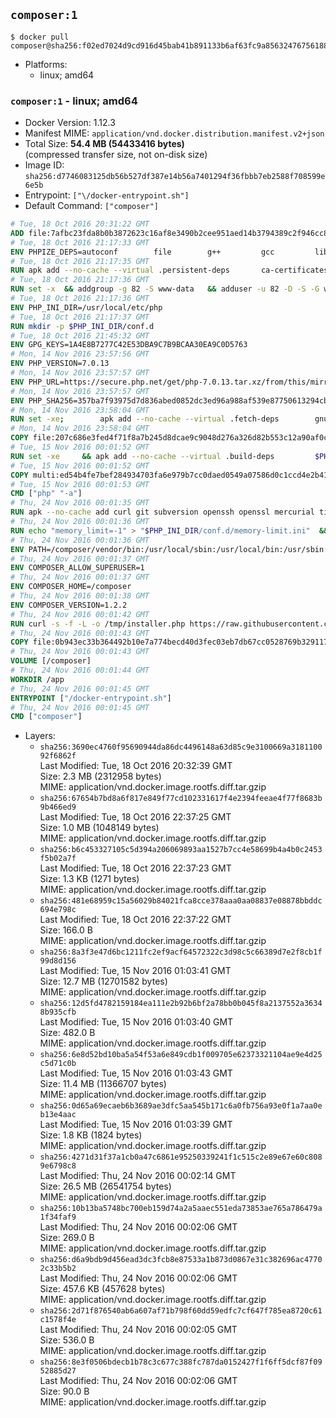 ## `composer:1`

```console
$ docker pull composer@sha256:f02ed7024d9cd916d45bab41b891133b6af63fc9a8563247675618840145e77b
```

-	Platforms:
	-	linux; amd64

### `composer:1` - linux; amd64

-	Docker Version: 1.12.3
-	Manifest MIME: `application/vnd.docker.distribution.manifest.v2+json`
-	Total Size: **54.4 MB (54433416 bytes)**  
	(compressed transfer size, not on-disk size)
-	Image ID: `sha256:d7746083125db56b527df387e14b56a7401294f36fbbb7eb2588f708599e6e5b`
-	Entrypoint: `["\/docker-entrypoint.sh"]`
-	Default Command: `["composer"]`

```dockerfile
# Tue, 18 Oct 2016 20:31:22 GMT
ADD file:7afbc23fda8b0b3872623c16af8e3490b2cee951aed14b3794389c2f946cc8c7 in / 
# Tue, 18 Oct 2016 21:17:33 GMT
ENV PHPIZE_DEPS=autoconf 		file 		g++ 		gcc 		libc-dev 		make 		pkgconf 		re2c
# Tue, 18 Oct 2016 21:17:35 GMT
RUN apk add --no-cache --virtual .persistent-deps 		ca-certificates 		curl 		tar 		xz
# Tue, 18 Oct 2016 21:17:36 GMT
RUN set -x 	&& addgroup -g 82 -S www-data 	&& adduser -u 82 -D -S -G www-data www-data
# Tue, 18 Oct 2016 21:17:36 GMT
ENV PHP_INI_DIR=/usr/local/etc/php
# Tue, 18 Oct 2016 21:17:37 GMT
RUN mkdir -p $PHP_INI_DIR/conf.d
# Tue, 18 Oct 2016 21:45:32 GMT
ENV GPG_KEYS=1A4E8B7277C42E53DBA9C7B9BCAA30EA9C0D5763
# Mon, 14 Nov 2016 23:57:56 GMT
ENV PHP_VERSION=7.0.13
# Mon, 14 Nov 2016 23:57:57 GMT
ENV PHP_URL=https://secure.php.net/get/php-7.0.13.tar.xz/from/this/mirror PHP_ASC_URL=https://secure.php.net/get/php-7.0.13.tar.xz.asc/from/this/mirror
# Mon, 14 Nov 2016 23:57:57 GMT
ENV PHP_SHA256=357ba7f93975d7d836abed0852dc3ed96a988af539e87750613294cbee82f1bf PHP_MD5=eb117bf1d1efc99c522f132b265a3402
# Mon, 14 Nov 2016 23:58:04 GMT
RUN set -xe; 		apk add --no-cache --virtual .fetch-deps 		gnupg 		openssl 	; 		mkdir -p /usr/src; 	cd /usr/src; 		wget -O php.tar.xz "$PHP_URL"; 		if [ -n "$PHP_SHA256" ]; then 		echo "$PHP_SHA256 *php.tar.xz" | sha256sum -c -; 	fi; 	if [ -n "$PHP_MD5" ]; then 		echo "$PHP_MD5 *php.tar.xz" | md5sum -c -; 	fi; 		if [ -n "$PHP_ASC_URL" ]; then 		wget -O php.tar.xz.asc "$PHP_ASC_URL"; 		export GNUPGHOME="$(mktemp -d)"; 		for key in $GPG_KEYS; do 			gpg --keyserver ha.pool.sks-keyservers.net --recv-keys "$key"; 		done; 		gpg --batch --verify php.tar.xz.asc php.tar.xz; 		rm -r "$GNUPGHOME"; 	fi; 		apk del .fetch-deps
# Mon, 14 Nov 2016 23:58:04 GMT
COPY file:207c686e3fed4f71f8a7b245d8dcae9c9048d276a326d82b553c12a90af0c0ca in /usr/local/bin/ 
# Tue, 15 Nov 2016 00:01:52 GMT
RUN set -xe 	&& apk add --no-cache --virtual .build-deps 		$PHPIZE_DEPS 		curl-dev 		libedit-dev 		libxml2-dev 		openssl-dev 		sqlite-dev 		&& docker-php-source extract 	&& cd /usr/src/php 	&& ./configure 		--with-config-file-path="$PHP_INI_DIR" 		--with-config-file-scan-dir="$PHP_INI_DIR/conf.d" 				--disable-cgi 				--enable-ftp 		--enable-mbstring 		--enable-mysqlnd 				--with-curl 		--with-libedit 		--with-openssl 		--with-zlib 				$PHP_EXTRA_CONFIGURE_ARGS 	&& make -j "$(getconf _NPROCESSORS_ONLN)" 	&& make install 	&& { find /usr/local/bin /usr/local/sbin -type f -perm +0111 -exec strip --strip-all '{}' + || true; } 	&& make clean 	&& docker-php-source delete 		&& runDeps="$( 		scanelf --needed --nobanner --recursive /usr/local 			| awk '{ gsub(/,/, "\nso:", $2); print "so:" $2 }' 			| sort -u 			| xargs -r apk info --installed 			| sort -u 	)" 	&& apk add --no-cache --virtual .php-rundeps $runDeps 		&& apk del .build-deps
# Tue, 15 Nov 2016 00:01:52 GMT
COPY multi:ed54b4fe7bef284934703fa6e979b7cc0daed0549a07586d0c1ccd4e2b41884a in /usr/local/bin/ 
# Tue, 15 Nov 2016 00:01:53 GMT
CMD ["php" "-a"]
# Thu, 24 Nov 2016 00:01:35 GMT
RUN apk --no-cache add curl git subversion openssh openssl mercurial tini bash
# Thu, 24 Nov 2016 00:01:36 GMT
RUN echo "memory_limit=-1" > "$PHP_INI_DIR/conf.d/memory-limit.ini"  && echo "date.timezone=${PHP_TIMEZONE:-UTC}" > "$PHP_INI_DIR/conf.d/date_timezone.ini"
# Thu, 24 Nov 2016 00:01:36 GMT
ENV PATH=/composer/vendor/bin:/usr/local/sbin:/usr/local/bin:/usr/sbin:/usr/bin:/sbin:/bin
# Thu, 24 Nov 2016 00:01:37 GMT
ENV COMPOSER_ALLOW_SUPERUSER=1
# Thu, 24 Nov 2016 00:01:37 GMT
ENV COMPOSER_HOME=/composer
# Thu, 24 Nov 2016 00:01:38 GMT
ENV COMPOSER_VERSION=1.2.2
# Thu, 24 Nov 2016 00:01:42 GMT
RUN curl -s -f -L -o /tmp/installer.php https://raw.githubusercontent.com/composer/getcomposer.org/9184c4b85ed6ada94a298cf54e55cc252c970c28/web/installer  && php -r "     \$signature = 'aa96f26c2b67226a324c27919f1eb05f21c248b987e6195cad9690d5c1ff713d53020a02ac8c217dbf90a7eacc9d141d';     \$hash = hash('SHA384', file_get_contents('/tmp/installer.php'));     if (!hash_equals(\$signature, \$hash)) {         unlink('/tmp/installer.php');         echo 'Integrity check failed, installer is either corrupt or worse.' . PHP_EOL;         exit(1);     }"  && php /tmp/installer.php --no-ansi --install-dir=/usr/bin --filename=composer --version=${COMPOSER_VERSION}  && rm /tmp/installer.php  && composer --ansi --version --no-interaction
# Thu, 24 Nov 2016 00:01:43 GMT
COPY file:0b943ec33b364492b10e7a774becd40d3fec03eb7db67cc0528769b329117e32 in /docker-entrypoint.sh 
# Thu, 24 Nov 2016 00:01:43 GMT
VOLUME [/composer]
# Thu, 24 Nov 2016 00:01:44 GMT
WORKDIR /app
# Thu, 24 Nov 2016 00:01:45 GMT
ENTRYPOINT ["/docker-entrypoint.sh"]
# Thu, 24 Nov 2016 00:01:45 GMT
CMD ["composer"]
```

-	Layers:
	-	`sha256:3690ec4760f95690944da86dc4496148a63d85c9e3100669a318110092f6862f`  
		Last Modified: Tue, 18 Oct 2016 20:32:39 GMT  
		Size: 2.3 MB (2312958 bytes)  
		MIME: application/vnd.docker.image.rootfs.diff.tar.gzip
	-	`sha256:67654b7bd8a6f817e849f77cd102331617f4e2394feeae4f77f8683b9b466ed9`  
		Last Modified: Tue, 18 Oct 2016 22:37:25 GMT  
		Size: 1.0 MB (1048149 bytes)  
		MIME: application/vnd.docker.image.rootfs.diff.tar.gzip
	-	`sha256:b6c453327105c5d394a206069893aa1527b7cc4e58699b4a4b0c2453f5b02a7f`  
		Last Modified: Tue, 18 Oct 2016 22:37:23 GMT  
		Size: 1.3 KB (1271 bytes)  
		MIME: application/vnd.docker.image.rootfs.diff.tar.gzip
	-	`sha256:481e68959c15a56029b84021fca8cce378aaa0aa08837e08878bbddc694e798c`  
		Last Modified: Tue, 18 Oct 2016 22:37:22 GMT  
		Size: 166.0 B  
		MIME: application/vnd.docker.image.rootfs.diff.tar.gzip
	-	`sha256:8a3f3e47d6bc1211fc2ef9acf64572322c3d98c5c66389d7e2f8cb1f99d8d156`  
		Last Modified: Tue, 15 Nov 2016 01:03:41 GMT  
		Size: 12.7 MB (12701582 bytes)  
		MIME: application/vnd.docker.image.rootfs.diff.tar.gzip
	-	`sha256:12d5fd4782159184ea111e2b92b6bf2a78bb0b045f8a2137552a36348b935cfb`  
		Last Modified: Tue, 15 Nov 2016 01:03:40 GMT  
		Size: 482.0 B  
		MIME: application/vnd.docker.image.rootfs.diff.tar.gzip
	-	`sha256:6e8d52bd10ba5a54f53a6e849cdb1f009705e62373321104ae9e4d25c5d71c0b`  
		Last Modified: Tue, 15 Nov 2016 01:03:43 GMT  
		Size: 11.4 MB (11366707 bytes)  
		MIME: application/vnd.docker.image.rootfs.diff.tar.gzip
	-	`sha256:0d65a69ecaeb6b3689ae3dfc5aa545b171c6a0fb756a93e0f1a7aa0eb13e4aac`  
		Last Modified: Tue, 15 Nov 2016 01:03:39 GMT  
		Size: 1.8 KB (1824 bytes)  
		MIME: application/vnd.docker.image.rootfs.diff.tar.gzip
	-	`sha256:4271d31f37a1cb0a47c6861e95250339241f1c515c2e89e67e60c8089e6798c8`  
		Last Modified: Thu, 24 Nov 2016 00:02:14 GMT  
		Size: 26.5 MB (26541754 bytes)  
		MIME: application/vnd.docker.image.rootfs.diff.tar.gzip
	-	`sha256:10b13ba5748bc700eb159d74a2a5aaec551eda73853ae765a786479a1f34faf9`  
		Last Modified: Thu, 24 Nov 2016 00:02:06 GMT  
		Size: 269.0 B  
		MIME: application/vnd.docker.image.rootfs.diff.tar.gzip
	-	`sha256:d6a9bdb9d456ead3dc3fcb8e87533a1b873d0867e31c382696ac47702c33b5b2`  
		Last Modified: Thu, 24 Nov 2016 00:02:06 GMT  
		Size: 457.6 KB (457628 bytes)  
		MIME: application/vnd.docker.image.rootfs.diff.tar.gzip
	-	`sha256:2d71f876540ab6a607af71b798f60dd59edfc7cf647f785ea8720c61c1578f4e`  
		Last Modified: Thu, 24 Nov 2016 00:02:05 GMT  
		Size: 536.0 B  
		MIME: application/vnd.docker.image.rootfs.diff.tar.gzip
	-	`sha256:8e3f0506bdecb1b78c3c677c388fc787da0152427f1f6ff5dcf87f0952885d27`  
		Last Modified: Thu, 24 Nov 2016 00:02:06 GMT  
		Size: 90.0 B  
		MIME: application/vnd.docker.image.rootfs.diff.tar.gzip
